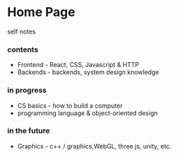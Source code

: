 # Home Page
self notes
### contents
- Frontend - React, CSS, Javascript & HTTP
- Backends - backends, system design knowledge

### in progress
- CS basics - how to build a computer
- programming language & object-oriented design

### in the future
-  Graphics - c++ / graphics,WebGL, three.js, unity, etc.
